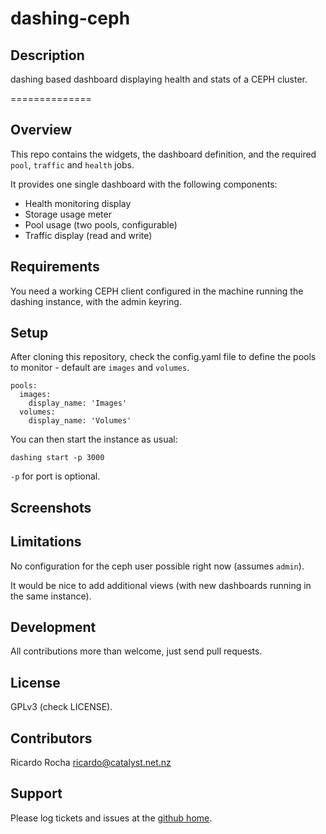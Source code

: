 dashing-ceph
============

## Description

dashing based dashboard displaying health and stats of a CEPH cluster.

==============

Overview
--------

This repo contains the widgets, the dashboard definition, and the required `pool`, `traffic` and `health` jobs.

It provides one single dashboard with the following components:

* Health monitoring display
* Storage usage meter
* Pool usage (two pools, configurable)
* Traffic display (read and write)

Requirements
------------

You need a working CEPH client configured in the machine running the dashing instance, with the admin keyring.

Setup
-----

After cloning this repository, check the config.yaml file to define the pools to monitor - default are `images` and `volumes`.

    pools:
      images:
        display_name: 'Images'
      volumes:
        display_name: 'Volumes'

You can then start the instance as usual:

    dashing start -p 3000

`-p` for port is optional.

Screenshots
-----------



Limitations
-----------

No configuration for the ceph user possible right now (assumes `admin`).

It would be nice to add additional views (with new dashboards running in the same instance).

Development
-----------

All contributions more than welcome, just send pull requests.

License
-------

GPLv3 (check LICENSE).

Contributors
------------

Ricardo Rocha <ricardo@catalyst.net.nz>

Support
-------

Please log tickets and issues at the [github home](https://github.com/rochaporto/dashing-ceph/issues).
